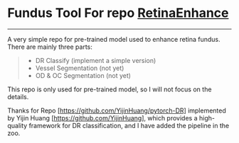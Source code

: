 # Fundus Tool For repo [RetinaEnhance](https://github.com/QtacierP/RetinaEnhanced)
----
A very simple repo for pre-trained model used to enhance retina fundus. There are mainly three parts:
> - DR Classify  (implement a simple version)
> - Vessel Segmentation (not yet)
>- OD & OC Segmentation (not yet)

This repo is only used for pre-trained model, so I will not focus on the details.

Thanks for Repo [https://github.com/YijinHuang/pytorch-DR] implemented by Yijin Huang [https://github.com/YijinHuang], which provides a high-quality framework for DR classification, and I have added the pipeline in the zoo.

